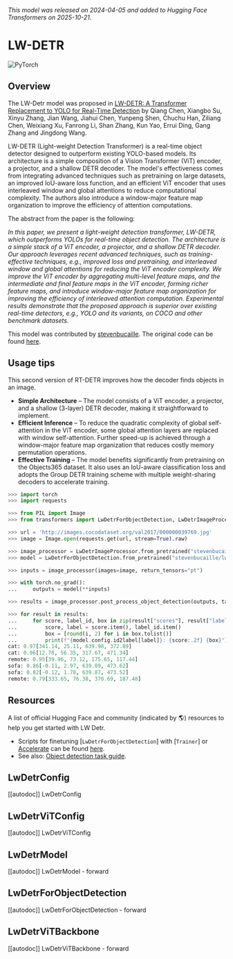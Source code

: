 <!--Copyright 2025 The HuggingFace Team. All rights reserved.

Licensed under the Apache License, Version 2.0 (the "License"); you may not use this file except in compliance with
the License. You may obtain a copy of the License at

http://www.apache.org/licenses/LICENSE-2.0

Unless required by applicable law or agreed to in writing, software distributed under the License is distributed on
an "AS IS" BASIS, WITHOUT WARRANTIES OR CONDITIONS OF ANY KIND, either express or implied. See the License for the
specific language governing permissions and limitations under the License.

⚠️ Note that this file is in Markdown but contain specific syntax for our doc-builder (similar to MDX) that may not be
rendered properly in your Markdown viewer.

-->
*This model was released on 2024-04-05 and added to Hugging Face Transformers on 2025-10-21.* 

# LW-DETR

<div class="flex flex-wrap space-x-1">
<img alt="PyTorch" src="https://img.shields.io/badge/PyTorch-DE3412?style=flat&logo=pytorch&logoColor=white">
</div>

## Overview

The LW-Detr model was proposed
in [LW-DETR: A Transformer Replacement to YOLO for Real-Time Detection](https://huggingface.co/papers/2407.17140) by
Qiang Chen, Xiangbo Su, Xinyu Zhang, Jian Wang, Jiahui Chen, Yunpeng Shen, Chuchu Han, Ziliang Chen, Weixiang Xu,
Fanrong Li, Shan Zhang, Kun Yao, Errui Ding, Gang Zhang and Jingdong Wang.

LW-DETR (Light-weight Detection Transformer) is a real-time object detector designed to outperform existing YOLO-based
models. Its architecture is a simple composition of a Vision Transformer (ViT) encoder, a projector, and a shallow DETR
decoder. The model's effectiveness comes from integrating advanced techniques such as pretraining on large datasets, an
improved IoU-aware loss function, and an efficient ViT encoder that uses interleaved window and global attentions to
reduce computational complexity. The authors also introduce a window-major feature map organization to improve the
efficiency of attention computations.

The abstract from the paper is the following:

*In this paper, we present a light-weight detection transformer, LW-DETR, which outperforms YOLOs for real-time object
detection. The architecture is a simple stack of a ViT encoder, a projector, and a shallow DETR decoder. Our approach
leverages recent advanced techniques, such as training-effective techniques, e.g., improved loss and pretraining, and
interleaved window and global attentions for reducing the ViT encoder complexity. We improve the ViT encoder by
aggregating multi-level feature maps, and the intermediate and final feature maps in the ViT encoder, forming richer
feature maps, and introduce window-major feature map organization for improving the efficiency of interleaved attention
computation. Experimental results demonstrate that the proposed approach is superior over existing real-time detectors,
e.g., YOLO and its variants, on COCO and other benchmark datasets.*

This model was contributed by [stevenbucaille](https://huggingface.co/stevenbucaille).
The original code can be found [here](https://github.com/Atten4Vis/LW-DETR).

## Usage tips

This second version of RT-DETR improves how the decoder finds objects in an image.

- **Simple Architecture** – The model consists of a ViT encoder, a projector, and a shallow (3-layer) DETR decoder,
  making it straightforward to implement.
- **Efficient Inference** – To reduce the quadratic complexity of global self-attention in the ViT encoder, some global
  attention layers are replaced with window self-attention. Further speed-up is achieved through a window-major feature
  map organization that reduces costly memory permutation operations.
- **Effective Training** – The model benefits significantly from pretraining on the Objects365 dataset. It also uses
  an IoU-aware classification loss and adopts the Group DETR training scheme with multiple weight-sharing decoders to
  accelerate training.

```py
>>> import torch
>>> import requests

>>> from PIL import Image
>>> from transformers import LwDetrForObjectDetection, LwDetrImageProcessor

>>> url = 'http://images.cocodataset.org/val2017/000000039769.jpg'
>>> image = Image.open(requests.get(url, stream=True).raw)

>>> image_processor = LwDetrImageProcessor.from_pretrained("stevenbucaille/lwdetr_small_60e_coco")
>>> model = LwDetrForObjectDetection.from_pretrained("stevenbucaille/lwdetr_small_60e_coco")

>>> inputs = image_processor(images=image, return_tensors="pt")

>>> with torch.no_grad():
...     outputs = model(**inputs)

>>> results = image_processor.post_process_object_detection(outputs, target_sizes=torch.tensor([(image.height, image.width)]), threshold=0.5)

>>> for result in results:
...     for score, label_id, box in zip(result["scores"], result["labels"], result["boxes"]):
...         score, label = score.item(), label_id.item()
...         box = [round(i, 2) for i in box.tolist()]
...         print(f"{model.config.id2label[label]}: {score:.2f} {box}")
cat: 0.97[341.14, 25.11, 639.98, 372.89]
cat: 0.96[12.78, 56.35, 317.67, 471.34]
remote: 0.95[39.96, 73.12, 175.65, 117.44]
sofa: 0.86[-0.11, 2.97, 639.89, 473.62]
sofa: 0.82[-0.12, 1.78, 639.87, 473.52]
remote: 0.79[333.65, 76.38, 370.69, 187.48]
```

## Resources

A list of official Hugging Face and community (indicated by 🌎) resources to help you get started with LW Detr.

<PipelineTag pipeline="object-detection"/>

- Scripts for finetuning [`LwDetrForObjectDetection`] with [`Trainer`] or [Accelerate](https://huggingface.co/docs/accelerate/index) can be found [here](https://github.com/huggingface/transformers/tree/main/examples/pytorch/object-detection).
- See also: [Object detection task guide](../tasks/object_detection).

## LwDetrConfig

[[autodoc]] LwDetrConfig

## LwDetrViTConfig

[[autodoc]] LwDetrViTConfig

## LwDetrModel

[[autodoc]] LwDetrModel
    - forward

## LwDetrForObjectDetection

[[autodoc]] LwDetrForObjectDetection
    - forward

## LwDetrViTBackbone

[[autodoc]] LwDetrViTBackbone
    - forward

